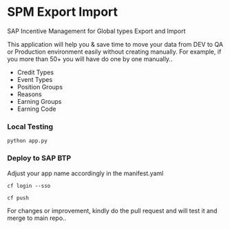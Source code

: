 # SPM Export Import
SAP Incentive Management for Global types Export and Import

This application will help you & save time to move your data from DEV to QA or Production environment easily without creating manually. For example, if you more than 50+ you will have do one by one manually.. 

* Credit Types
* Event Types
* Position Groups
* Reasons
* Earning Groups
* Earning Code

### Local Testing
```
python app.py
```

### Deploy to SAP BTP 

Adjust your app name accordingly in the manifest.yaml


```
cf login --sso

cf push
```


For changes or improvement, kindly do the pull request and will test it and merge to main repo..
